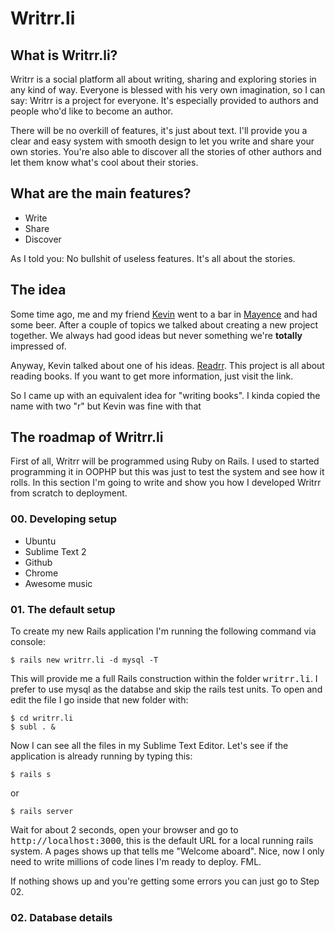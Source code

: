 # Writrr.li

## What is Writrr.li?

Writrr is a social platform all about writing, sharing and exploring stories in any kind of way. Everyone is blessed with his very own imagination, so I can say: Writrr is a project for everyone. It's especially provided to authors and people who'd like to become an author.

There will be no overkill of features, it's just about text. I'll provide you a clear and easy system with smooth design to let you write and share your own stories. You're also able to discover all the stories of other authors and let them know what's cool about their stories.

## What are the main features?

- Write
- Share
- Discover

As I told you: No bullshit of useless features. It's all about the stories.

## The idea

Some time ago, me and my friend [Kevin](http://kevingimbel.com) went to a bar in [Mayence](http://goo.gl/maps/BpAET) and had some beer. After a couple of topics we talked about creating a new project together. We always had good ideas but never something we're **totally** impressed of.

Anyway, Kevin talked about one of his ideas. [Readrr](http://www.readrr.li). This project is all about reading books. If you want to get more information, just visit the link.

So I came up with an equivalent idea for "writing books". I kinda copied the name with two "r" but Kevin was fine with that

## The roadmap of Writrr.li

First of all, Writrr will be programmed using Ruby on Rails. I used to started programming it in OOPHP but this was just to test the system and see how it rolls. In this section I'm going to write and show you how I developed Writrr from scratch to deployment.

### 00. Developing setup

- Ubuntu
- Sublime Text 2
- Github
- Chrome
- Awesome music

### 01. The default setup

To create my new Rails application I'm running the following command via console:

    $ rails new writrr.li -d mysql -T

This will provide me a full Rails construction within the folder <tt>writrr.li</tt>. I prefer to use mysql as the databse and skip the rails test units. To open and edit the file I go inside that new folder with:

    $ cd writrr.li
    $ subl . &

Now I can see all the files in my Sublime Text Editor. Let's see if the application is already running by typing this:

    $ rails s

or

    $ rails server

Wait for about 2 seconds, open your browser and go to <tt>http://localhost:3000</tt>, this is the default URL for a local running rails system. A pages shows up that tells me "Welcome aboard". Nice, now I only need to write millions of code lines I'm ready to deploy. FML.

If nothing shows up and you're getting some errors you can just go to Step 02.

### 02. Database details

